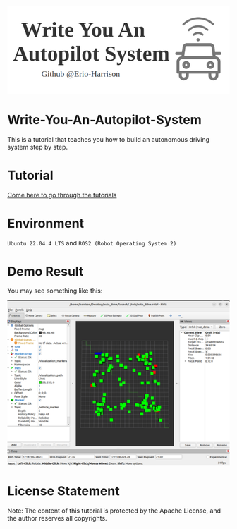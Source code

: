 ![result](./asset/logo.png)

# Write-You-An-Autopilot-System

This is a tutorial that teaches you how to build an autonomous driving system step by step.

# Tutorial

[Come here to go through the tutorials](https://github.com/Erio-Harrison/write-you-an-autopilot-sys/tree/master/tutorial)

# Environment

`Ubuntu 22.04.4 LTS` and `ROS2 (Robot Operating System 2)`

# Demo Result

You may see something like this:

![result](./asset/configure.png)

# License Statement

Note: The content of this tutorial is protected by the Apache License, and the author reserves all copyrights.